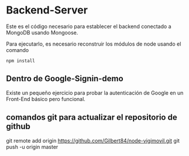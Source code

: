 # Backend-Server

Este es el código necesario para establecer el backend conectado a MongoDB usando Mongoose.

Para ejecutarlo, es necesario reconstruir los módulos de node usando el comando

```
npm install
```

## Dentro de Google-Signin-demo
Existe un pequeño ejercicio para probar la autenticación de Google en un Front-End básico pero funcional.

## comandos git para actualizar el repositorio de github
git remote add origin https://github.com/Gilbert84/node-vigimovil.git
git push -u origin master